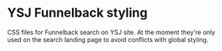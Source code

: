 # YSJ Funnelback styling
CSS files for Funnelback search on YSJ site. At the moment they're only used on the search landing page to avoid conflicts with global styling.
